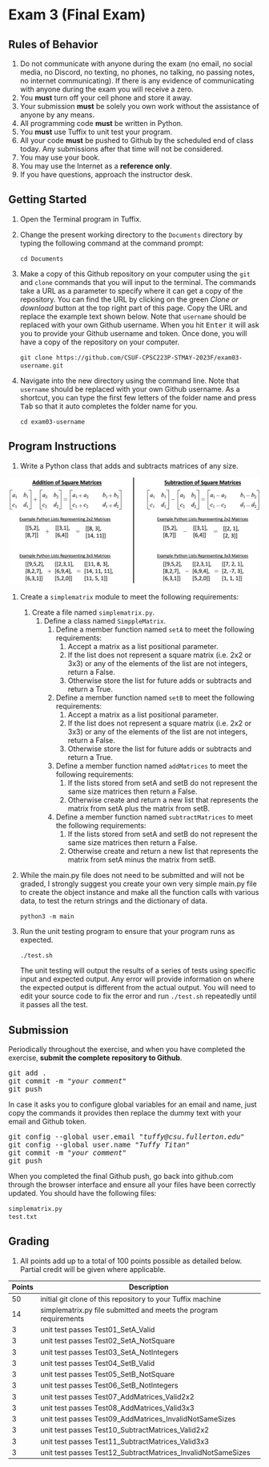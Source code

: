 # Exam 3 (Final Exam)

## Rules of Behavior
1. Do not communicate with anyone during the exam (no email, no social media, no Discord, no texting, no phones, no talking, no passing notes, no internet communicating).  If there is any evidence of communicating with anyone during the exam you will receive a zero.
1. You **must** turn off your cell phone and store it away.
1. Your submission **must** be solely you own work without the assistance of anyone by any means.
1. All programming code **must** be written in Python.
1. You **must** use Tuffix to unit test your program.
1. All your code **must** be pushed to Github by the scheduled end of class today.  Any submissions after that time will not be considered.
1. You may use your book.
1. You may use the Internet as a **reference only**.
1. If you have questions, approach the instructor desk.

## Getting Started
1. Open the Terminal program in Tuffix.
1. Change the present working directory to the `Documents` directory by typing the following command at the command prompt:

    ```
    cd Documents
    ```

1. Make a copy of this Github repository on your computer using the `git` and `clone` commands that you will input to the terminal. The commands take a URL as a parameter to specify where it can get a copy of the repository. You can find the URL by clicking on the green *Clone or download* button at the top right part of this page. Copy the URL and replace the example text shown below. Note that `username` should be replaced with your own Github username. When you hit <kbd>Enter</kbd> it will ask you to provide your Github username and token. Once done, you will have a copy of the repository on your computer.
    ```
    git clone https://github.com/CSUF-CPSC223P-STMAY-2023F/exam03-username.git
    ```
1. Navigate into the new directory using the command line. Note that `username` should be replaced with your own Github username.  As a shortcut, you can type the first few letters of the folder name and press <kbd>Tab</kbd> so that it auto completes the folder name for you.

     ```
     cd exam03-username
     ```

## Program Instructions
1. Write a Python class that adds and subtracts matrices of any size.

<p align="center">
  <img src="./exam03matrices.png" width="800" title="Example Matrices">
</p>

1. Create a `simplematrix` module to meet the following requirements:
     1. Create a file named `simplematrix.py`.
          1. Define a class named `SimppleMatrix`.  
               1. Define a member function named `setA` to meet the following requirements:
                    1. Accept a matrix as a list positional parameter.
                    1. If the list does not represent a square matrix (i.e. 2x2 or 3x3) or any of the elements of the list are not integers, return a False.
                    1. Otherwise store the list for future adds or subtracts and return a True.
               1. Define a member function named `setB` to meet the following requirements:
                    1. Accept a matrix as a list positional parameter.
                    1. If the list does not represent a square matrix (i.e. 2x2 or 3x3) or any of the elements of the list are not integers, return a False.
                    1. Otherwise store the list for future adds or subtracts and return a True.
               1. Define a member function named `addMatrices` to meet the following requirements:
                    1. If the lists stored from setA and setB do not represent the same size matrices then return a False.
                    1. Otherwise create and return a new list that represents the matrix from setA plus the matrix from setB.
               1. Define a member function named `subtractMatrices` to meet the following requirements:
                    1. If the lists stored from setA and setB do not represent the same size matrices then return a False.
                    1. Otherwise create and return a new list that represents the matrix from setA minus the matrix from setB.
1. While the main.py file does not need to be submitted and will not be graded, I strongly suggest you create your own very simple main.py file to create the object instance and make all the function calls with various data, to test the return strings and the dictionary of data.

    ```
    python3 -m main
    ```

1. Run the unit testing program to ensure that your program runs as expected.

    ```
    ./test.sh
    ```

    The unit testing will output the results of a series of tests using specific input and expected output.  Any error will provide information on where the expected output is different from the actual output.  You will need to edit your source code to fix the error and run `./test.sh` repeatedly until it passes all the test.

## Submission
Periodically throughout the exercise, and when you have completed the exercise, **submit the complete repository to Github**.

   <pre>git add .<br>git commit -m "<i>your comment</i>"<br>git push</pre>

In case it asks you  to configure global variables for an email and name, just copy the commands it provides then replace the dummy text with your email and Github token.

   <pre>git config --global user.email "<i>tuffy@csu.fullerton.edu</i>"<br>git config --global user.name "<i>Tuffy Titan</i>"<br>git commit -m "<i>your comment</i>"<br>git push</pre>

When you completed the final Github push, go back into github.com through the browser interface and ensure all your files have been correctly updated.  You should have the following files:
```
simplematrix.py
test.txt
```

## Grading
1. All points add up to a total of 100 points possible as detailed below.  Partial credit will be given where applicable.

| Points | Description |
| --- | --- |
|50|initial git clone of this repository to your Tuffix machine|
|14|﻿simplematrix.py file submitted and meets the program requirements |
|3|unit test passes Test01_SetA_Valid|
|3|unit test passes Test02_SetA_NotSquare|
|3|unit test passes Test03_SetA_NotIntegers|
|3|unit test passes Test04_SetB_Valid|
|3|unit test passes Test05_SetB_NotSquare|
|3|unit test passes Test06_SetB_NotIntegers|
|3|unit test passes Test07_AddMatrices_Valid2x2|
|3|unit test passes Test08_AddMatrices_Valid3x3|
|3|unit test passes Test09_AddMatrices_InvalidNotSameSizes|
|3|unit test passes Test10_SubtractMatrices_Valid2x2|
|3|unit test passes Test11_SubtractMatrices_Valid3x3|
|3|unit test passes Test12_SubtractMatrices_InvalidNotSameSizes|
